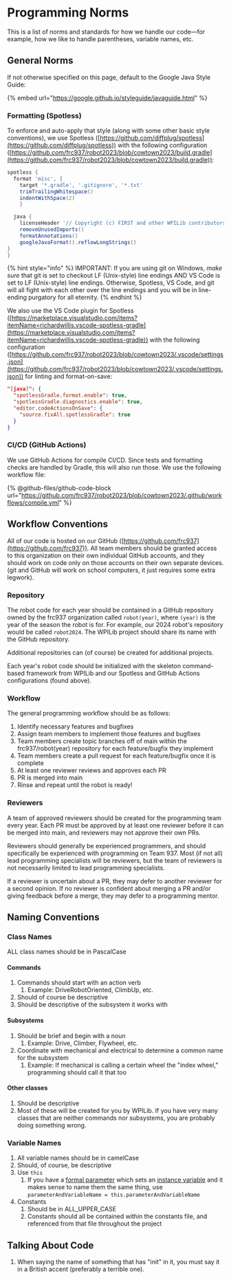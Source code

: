 # Programming Norms

This is a list of norms and standards for how we handle our code—for example, how we like to handle parentheses, variable names, etc.

## General Norms

If not otherwise specified on this page, default to the Google Java Style Guide:

{% embed url="https://google.github.io/styleguide/javaguide.html" %}

### Formatting (Spotless)

To enforce and auto-apply that style (along with some other basic style conventions), we use Spotless ([https://github.com/diffplug/spotless](https://github.com/diffplug/spotless)) with the following configuration ([https://github.com/frc937/robot2023/blob/cowtown2023/build.gradle](https://github.com/frc937/robot2023/blob/cowtown2023/build.gradle)):

```gradle
spotless {
  format 'misc', {
    target '*.gradle', '.gitignore', '*.txt'
    trimTrailingWhitespace()
    indentWithSpace(2)
    }

  java {
    licenseHeader '// Copyright (c) FIRST and other WPILib contributors.\n// Open Source Software; you can modify and/or share it under the terms of\n// the WPILib BSD license file in the root directory of this project.\n\n/*\n * Asimov\'s Laws:\n * The First Law: A robot may not injure a human being or, through inaction, allow a human being to come to harm.\n * The Second Law: A robot must obey the orders given it by human beings except where such orders would conflict with the First Law.\n * The Third Law: A robot must protect its own existence as long as such protection does not conflict with the First or Second Law.\n */'
    removeUnusedImports()
    formatAnnotations()
    googleJavaFormat().reflowLongStrings()
}
}
```

{% hint style="info" %}
IMPORTANT: If you are using git on Windows, _make sure_ that git is set to checkout LF (Unix-style) line endings AND VS Code is set to LF (Unix-style) line endings. Otherwise, Spotless, VS Code, and git will all fight with each other over the line endings and you will be in line-ending purgatory for all eternity.
{% endhint %}

We also use the VS Code plugin for Spotless ([https://marketplace.visualstudio.com/items?itemName=richardwillis.vscode-spotless-gradle](https://marketplace.visualstudio.com/items?itemName=richardwillis.vscode-spotless-gradle)) with the following configuration ([https://github.com/frc937/robot2023/blob/cowtown2023/.vscode/settings.json](https://github.com/frc937/robot2023/blob/cowtown2023/.vscode/settings.json)) for linting and format-on-save:

```json
"[java]": {
  "spotlessGradle.format.enable": true,
  "spotlessGradle.diagnostics.enable": true,
  "editor.codeActionsOnSave": {
    "source.fixAll.spotlessGradle": true 
  }
}
```

### CI/CD (GitHub Actions)

We use GitHub Actions for compile CI/CD. Since tests and formatting checks are handled by Gradle, this will also run those. We use the following workflow file:

{% @github-files/github-code-block url="https://github.com/frc937/robot2023/blob/cowtown2023/.github/workflows/compile.yml" %}

## Workflow Conventions

All of our code is hosted on our GitHub ([https://github.com/frc937](https://github.com/frc937)). All team members should be granted access to this organization on their own individual GitHub accounts, and they should work on code only on those accounts on their own separate devices. (git and GitHub will work on school computers, it just requires some extra legwork).

### Repository

The robot code for each year should be contained in a GitHub repository owned by the frc937 organization called `robot(year)`, where `(year)` is the year of the season the robot is for. For example, our 2024 robot's repository would be called `robot2024`. The WPILib project should share its name with the GitHub repository.

Additional repositories can (of course) be created for additional projects.

Each year's robot code should be initialized with the skeleton command-based framework from WPILib and our Spotless and GitHub Actions configurations (found above).

### Workflow

The general programming workflow should be as follows:

1. Identify necessary features and bugfixes
2. Assign team members to implement those features and bugfixes
3. Team members create topic branches off of main within the frc937/robot(year) repository for each feature/bugfix they implement
4. Team members create a pull request for each feature/bugfix once it is complete
5. At least one reviewer reviews and approves each PR
6. PR is merged into main
7. Rinse and repeat until the robot is ready!

### Reviewers

A team of approved reviewers should be created for the programming team every year. Each PR must be approved by at least one reviewer before it can be merged into main, and reviewers may not approve their own PRs.

Reviewers should generally be experienced programmers, and should specifically be experienced with programming on Team 937. Most (if not all) lead programming specialists will be reviewers, but the team of reviewers is not necessarily limited to lead programming specialists.

If a reviewer is uncertain about a PR, they may defer to another reviewer for a second opinion. If no reviewer is confident about merging a PR and/or giving feedback before a merge, they may defer to a programming mentor.

## Naming Conventions

### Class Names

ALL class names should be in PascalCase

#### Commands

1. Commands should start with an action verb
   1. Example: DriveRobotOriented, ClimbUp, etc.
2. Should of course be descriptive
3. Should be descriptive of the subsystem it works with

#### Subsystems

1. Should be brief and begin with a noun
   1. Example: Drive, Climber, Flywheel, etc.
2. Coordinate with mechanical and electrical to determine a common name for the subsystem
   1. Example: If mechanical is calling a certain wheel the "index wheel," programming should call it that too

#### Other classes

1. Should be descriptive
2. Most of these will be created for you by WPILib. If you have very many classes that are neither commands nor subsystems, you are probably doing something wrong.

### Variable Names

1. All variable names should be in camelCase
2. Should, of course, be descriptive
3. Use `this`
   1. If you have a [formal parameter](https://www.educative.io/answers/what-are-formal-and-actual-parameters-in-java) which sets an [instance variable](https://www.javatpoint.com/instance-variable-in-java) and it makes sense to name them the same thing, use `parameterAndVariableName = this.parameterAndVariableName`
4. Constants
   1. Should be in ALL\_UPPER\_CASE
   2. Constants should all be contained within the constants file, and referenced from that file throughout the project

## Talking About Code

1. When saying the name of something that has "init" in it, you must say it in a British accent (preferably a terrible one).
